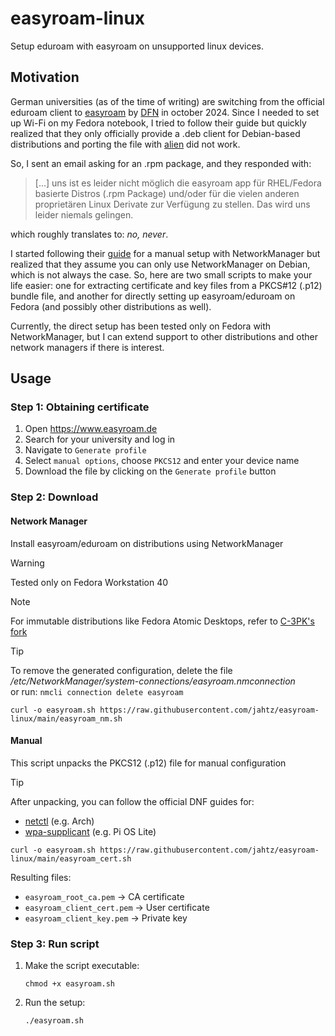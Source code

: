 # easyroam-linux
Setup eduroam with easyroam on unsupported linux devices.

## Motivation
German universities (as of the time of writing) are switching from the official eduroam client to [easyroam](https://www.easyroam.de) by [DFN](https://www.dfn.de/) in october 2024.
Since I needed to set up Wi-Fi on my Fedora notebook, I tried to follow their guide but quickly realized that they only officially provide a .deb client for Debian-based distributions and porting the file with [alien](https://joeyh.name/code/alien/) did not work. 

So, I sent an email asking for an .rpm package, and they responded with:

> [...] uns ist es leider nicht möglich die easyroam app für RHEL/Fedora basierte Distros (.rpm Package) und/oder für die vielen anderen proprietären Linux Derivate zur Verfügung zu stellen. Das wird uns leider niemals gelingen.

which roughly translates to: _no, never_.

I started following their [guide](https://doku.tid.dfn.de/de:eduroam:easyroam#installation_der_easyroam_app_auf_linux_geraeten_network_manager) for a manual setup with NetworkManager but realized that they assume you can only use NetworkManager on Debian, which is not always the case. So, here are two small scripts to make your life easier: one for extracting certificate and key files from a PKCS#12 (.p12) bundle file, and another for directly setting up easyroam/eduroam on Fedora (and possibly other distributions as well). 

Currently, the direct setup has been tested only on Fedora with NetworkManager, but I can extend support to other distributions and other network managers if there is interest.

## Usage
### Step 1: Obtaining certificate
1. Open https://www.easyroam.de
2. Search for your university and log in
3. Navigate to `Generate profile`
4. Select `manual options`, choose `PKCS12` and enter your device name
5. Download the file by clicking on the `Generate profile` button

### Step 2: Download
#### Network Manager
Install easyroam/eduroam on distributions using NetworkManager

> [!WARNING]
> Tested only on Fedora Workstation 40

> [!NOTE]
> For immutable distributions like Fedora Atomic Desktops, refer to [C-3PK's fork](https://github.com/C-3PK/easyroam-linux)

> [!TIP]
> To remove the generated configuration, delete the file _/etc/NetworkManager/system-connections/easyroam.nmconnection_ <br>or run: `nmcli connection delete easyroam` 
```
curl -o easyroam.sh https://raw.githubusercontent.com/jahtz/easyroam-linux/main/easyroam_nm.sh
```

#### Manual
This script unpacks the PKCS12 (.p12) file for manual configuration
> [!TIP]
> After unpacking, you can follow the official DNF guides for:
> - [netctl](https://doku.tid.dfn.de/de:eduroam:easyroam#installation_der_easyroam_profile_auf_linux_geraeten) (e.g. Arch)
> - [wpa-supplicant](https://doku.tid.dfn.de/de:eduroam:easyroam#installation_der_easyroam_profile_auf_linux_geraeten_ohne_desktop_umgebung_wpa-supplicant_only) (e.g. Pi OS Lite)
```
curl -o easyroam.sh https://raw.githubusercontent.com/jahtz/easyroam-linux/main/easyroam_cert.sh
```
Resulting files:
- `easyroam_root_ca.pem` &rarr; CA certificate
- `easyroam_client_cert.pem` &rarr; User certificate
- `easyroam_client_key.pem` &rarr; Private key

### Step 3: Run script
1. Make the script executable:
    ```
    chmod +x easyroam.sh
    ```
2. Run the setup:
    ```
    ./easyroam.sh
    ```
